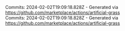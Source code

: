 Commits: 2024-02-02T19:09:18.828Z - Generated via https://github.com/marketplace/actions/artificial-grass
<br>
Commits: 2024-02-02T19:09:18.828Z - Generated via https://github.com/marketplace/actions/artificial-grass
<br>
